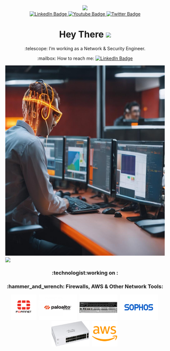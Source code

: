 <!DOCTYPE html>
<html lang="en">
<head>
  <meta charset="UTF-8">
  <meta name="viewport" content="width=device-width, initial-scale=1.0">
</head>
<body>

<div id="header" align="center">
  <img src="https://media1.tenor.com/m/2XNnziYIiFEAAAAC/network-nft-build-your-network.gif" width="200"/>
</div>

<div id="badges" align="center"> 
  <a href="http://linkedin.com/in/abhiraj-vermaa">
    <img src="https://img.shields.io/badge/LinkedIn-blue?style=for-the-badge&logo=linkedin&logoColor=white" alt="LinkedIn Badge"/>
  </a>
  <a href="https://www.youtube.com/@zanjTech">
    <img src="https://img.shields.io/badge/YouTube-red?style=for-the-badge&logo=youtube&logoColor=white" alt="Youtube Badge"/>
  </a>
  <a href="https://twitter.com/Abhiraj03739614">
    <img src="https://img.shields.io/badge/Twitter-blue?style=for-the-badge&logo=twitter&logoColor=white" alt="Twitter Badge"/>
  </a>
</div>



<h1 align="center">
  Hey There
  <img src="https://media.giphy.com/media/hvRJCLFzcasrR4ia7z/giphy.gif" width="30px"/>
</h1>

<p align="center">:telescope: I’m working as a Network & Security Engineer.</p>

<p align="center">:mailbox: How to reach me: 
  <a href="http://linkedin.com/in/abhiraj-vermaa">
    <img src="https://img.shields.io/badge/-Abhiraj-blue?style=flat&logo=Linkedin&logoColor=white" alt="LinkedIn Badge"/>
  </a>
</p>

<div align="center">
  <img src="icons/image1_0.jpg" width="600" height="600"/>
</div>

<img src="https://media.giphy.com/media/WUlplcMpOCEmTGBtBW/giphy.gif" width="30" align="center"> 
<h3 align="center">:technologist:working on :</h3>
<h3 align="center">:hammer_and_wrench: Firewalls, AWS & Other Network Tools:</h3>

<div align="center"> 
  <img src="icons/fortinet.png" title="FORTINET" alt="FORTINET" width="80" height="80"/>&nbsp;
  <img src="icons/palo.jpg" title="PALO" alt="PALO" width="120" height="80"/>&nbsp;
  <img src="icons/router_cisco.jpg" title="ROUTER" alt="ROUTER" width="120" height="80"/>&nbsp;
  <img src="icons/shophos.png" title="SOPHOS" alt="SOPHOS" width="120" height="80"/>&nbsp;
  <img src="icons/cisco sw.jpg" title="SW" alt="SW" width="120" height="80"/>&nbsp;
  <img src="https://github.com/devicons/devicon/blob/master/icons/amazonwebservices/amazonwebservices-plain-wordmark.svg" title="AWS" alt="AWS" width="80" height="80"/>&nbsp;
</div>

</body>
</html>
